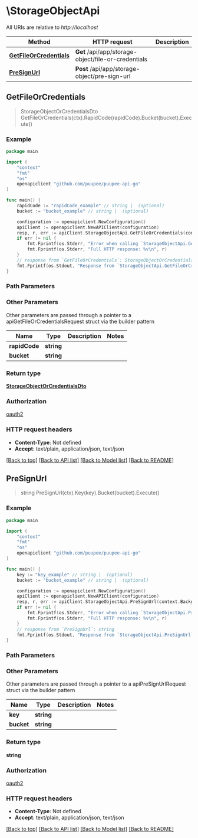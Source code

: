 # \StorageObjectApi

All URIs are relative to *http://localhost*

Method | HTTP request | Description
------------- | ------------- | -------------
[**GetFileOrCredentials**](StorageObjectApi.md#GetFileOrCredentials) | **Get** /api/app/storage-object/file-or-credentials | 
[**PreSignUrl**](StorageObjectApi.md#PreSignUrl) | **Post** /api/app/storage-object/pre-sign-url | 



## GetFileOrCredentials

> StorageObjectOrCredentialsDto GetFileOrCredentials(ctx).RapidCode(rapidCode).Bucket(bucket).Execute()



### Example

```go
package main

import (
    "context"
    "fmt"
    "os"
    openapiclient "github.com/puupee/puupee-api-go"
)

func main() {
    rapidCode := "rapidCode_example" // string |  (optional)
    bucket := "bucket_example" // string |  (optional)

    configuration := openapiclient.NewConfiguration()
    apiClient := openapiclient.NewAPIClient(configuration)
    resp, r, err := apiClient.StorageObjectApi.GetFileOrCredentials(context.Background()).RapidCode(rapidCode).Bucket(bucket).Execute()
    if err != nil {
        fmt.Fprintf(os.Stderr, "Error when calling `StorageObjectApi.GetFileOrCredentials``: %v\n", err)
        fmt.Fprintf(os.Stderr, "Full HTTP response: %v\n", r)
    }
    // response from `GetFileOrCredentials`: StorageObjectOrCredentialsDto
    fmt.Fprintf(os.Stdout, "Response from `StorageObjectApi.GetFileOrCredentials`: %v\n", resp)
}
```

### Path Parameters



### Other Parameters

Other parameters are passed through a pointer to a apiGetFileOrCredentialsRequest struct via the builder pattern


Name | Type | Description  | Notes
------------- | ------------- | ------------- | -------------
 **rapidCode** | **string** |  | 
 **bucket** | **string** |  | 

### Return type

[**StorageObjectOrCredentialsDto**](StorageObjectOrCredentialsDto.md)

### Authorization

[oauth2](../README.md#oauth2)

### HTTP request headers

- **Content-Type**: Not defined
- **Accept**: text/plain, application/json, text/json

[[Back to top]](#) [[Back to API list]](../README.md#documentation-for-api-endpoints)
[[Back to Model list]](../README.md#documentation-for-models)
[[Back to README]](../README.md)


## PreSignUrl

> string PreSignUrl(ctx).Key(key).Bucket(bucket).Execute()



### Example

```go
package main

import (
    "context"
    "fmt"
    "os"
    openapiclient "github.com/puupee/puupee-api-go"
)

func main() {
    key := "key_example" // string |  (optional)
    bucket := "bucket_example" // string |  (optional)

    configuration := openapiclient.NewConfiguration()
    apiClient := openapiclient.NewAPIClient(configuration)
    resp, r, err := apiClient.StorageObjectApi.PreSignUrl(context.Background()).Key(key).Bucket(bucket).Execute()
    if err != nil {
        fmt.Fprintf(os.Stderr, "Error when calling `StorageObjectApi.PreSignUrl``: %v\n", err)
        fmt.Fprintf(os.Stderr, "Full HTTP response: %v\n", r)
    }
    // response from `PreSignUrl`: string
    fmt.Fprintf(os.Stdout, "Response from `StorageObjectApi.PreSignUrl`: %v\n", resp)
}
```

### Path Parameters



### Other Parameters

Other parameters are passed through a pointer to a apiPreSignUrlRequest struct via the builder pattern


Name | Type | Description  | Notes
------------- | ------------- | ------------- | -------------
 **key** | **string** |  | 
 **bucket** | **string** |  | 

### Return type

**string**

### Authorization

[oauth2](../README.md#oauth2)

### HTTP request headers

- **Content-Type**: Not defined
- **Accept**: text/plain, application/json, text/json

[[Back to top]](#) [[Back to API list]](../README.md#documentation-for-api-endpoints)
[[Back to Model list]](../README.md#documentation-for-models)
[[Back to README]](../README.md)

